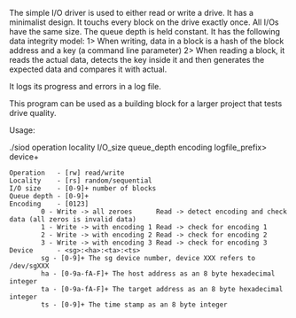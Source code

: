 The simple I/O driver is used to either read or write a drive. It has a
minimalist design. It touchs every block on the drive exactly once. All I/Os
have the same size. The queue depth is held constant. It has the following data
integrity model:
1> When writing, data in a block is a hash of the block address and a key (a
command line parameter)
2> When reading a block, it reads the actual data, detects the key inside it
and then generates the expected data and compares it with actual.

It logs its progress and errors in a log file.

This program can be used as a building block for a larger project that tests
drive quality.

Usage:

./siod operation locality I/O_size queue_depth encoding logfile_prefix> device+

	Operation   - [rw] read/write
	Locality    - [rs] random/sequential
	I/O size    - [0-9]+ number of blocks
	Queue depth - [0-9]+ 
	Encoding    - [0123]
			0 - Write -> all zeroes      Read -> detect encoding and check data (all zeros is invalid data)
			1 - Write -> with encoding 1 Read -> check for encoding 1
			2 - Write -> with encoding 2 Read -> check for encoding 2
			3 - Write -> with encoding 3 Read -> check for encoding 3
	Device      - <sg>:<ha>:<ta>:<ts>
			sg - [0-9]+ The sg device number, device XXX refers to /dev/sgXXX
			ha - [0-9a-fA-F]+ The host address as an 8 byte hexadecimal integer
			ta - [0-9a-fA-F]+ The target address as an 8 byte hexadecimal integer
			ts - [0-9]+ The time stamp as an 8 byte integer

